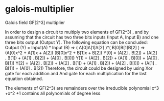 # galois-multiplier
Galois field GF[2^3] multiplier

In order to design a circuit to multiply two elements of GF(2^3) , and by assuming that the circuit has two three bits inputs (Input A, Input B) and one three bits output (Output Y). The following equation can be concluded: Output (Y) = Input(A) * Input (B)  =>  (  A[0]A[1]A[2]  )*(  B[0]B[1]B[2] )  => (A[0]x^2 + A[1]x + A[2]) (B[0]x^2 + B[1]x + B[2]) Y[0] = (A[2] . B[2]) + (A[2] . B[1]) + (A[1] . B[2]) + (A[0] . B[0])  Y[1] = (A[2] . B[2]) + (A[1] . B[0]) + (A[0] . B[1])  Y[2] = (A[2] . B[2]) + (A[2] . B[1]) + (A[1] . B[2]) + (A[2] . B[0]) + (A[1] . B[1]) + (A[0] . B[2])   Therefore, the circuit could be designed by using Xor gate for each addition and And gate for each multiplication for the last equation obtained.  

The elements of GF(2^3) are remainders over the irreducible polynomial x^3 +x^2 +1 contains all polynomials of degree less 
